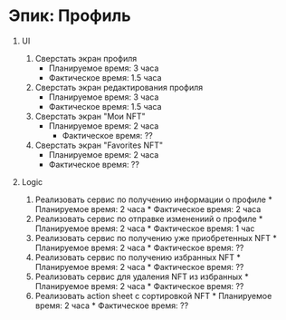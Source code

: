 # Эпик: Профиль

1. UI
	1. Сверстать экран профиля
		* Планируемое время: 3 часа 
        * Фактическое время: 1.5 часа
	2. Сверстать экран редактирования профиля
		* Планируемое время: 3 часа
        * Фактическое время: 1.5 часа      
	3. Сверстать экран "Мои NFT"
		* Планируемое время: 2 часа
          * Фактическое время: ??      
	4. Сверстать экран "Favorites NFT"
		* Планируемое время: 2 часа
        * Фактическое время: ??   
        
2. Logic
    1. Реализовать сервис по получению информации о профиле
            * Планируемое время: 2 часа
            * Фактическое время: 2 часа
    2. Реализовать сервис по отправке изменениий о профиле
            * Планируемое время: 2 часа
            * Фактическое время: 1 час
	3. Реализовать сервис по получению уже приобретенных NFT
			* Планируемое время: 2 часа
            * Фактическое время: ??           
	4. Реализовать сервис по получению избранных NFT
			* Планируемое время: 2 часа
            * Фактическое время: ??                
	5. Реализовать сервис для удаления NFT из избранных
			* Планируемое время: 2 часа
            * Фактическое время: ??               
	6. Реализовать action sheet с сортировкой NFT
			* Планируемое время: 2 часа
            * Фактическое время: ??               
